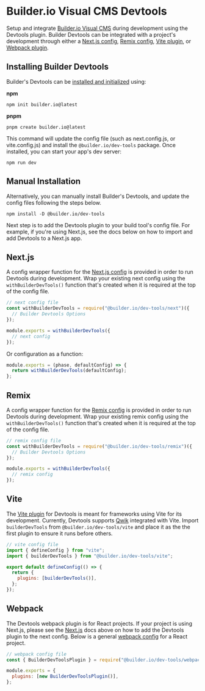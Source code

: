 # Builder.io Visual CMS Devtools

Setup and integrate [Builder.io Visual CMS](https://www.builder.io/) during development using the Devtools plugin. Builder Devtools can be integrated with a project's development through either a [Next.js config](#nextjs), [Remix config](#remix), [Vite plugin](#vite), or [Webpack plugin](#webpack).

## Installing Builder Devtools

Builder's Devtools can be [installed and initialized](https://www.npmjs.com/package/@builder.io/create) using:

**npm**
```
npm init builder.io@latest
```

**pnpm**
```
pnpm create builder.io@latest
```

This command will update the config file (such as next.config.js, or vite.config.js) and install the `@builder.io/dev-tools` package. Once installed, you can start your app's dev server:

```
npm run dev
```

## Manual Installation

Alternatively, you can manually install Builder's Devtools, and update the config files following the steps below.

```
npm install -D @builder.io/dev-tools
```

Next step is to add the Devtools plugin to your build tool's config file. For example, if you're using Next.js, see the docs below on how to import and add Devtools to a Next.js app.

## Next.js

A config wrapper function for the [Next.js config](https://nextjs.org/docs/app/api-reference/next-config-js) is provided in order to run Devtools during development. Wrap your existing next config using the `withBuilderDevTools()` function that's created when it is required at the top of the config file.

```js
// next config file
const withBuilderDevTools = require("@builder.io/dev-tools/next")({
  // Builder Devtools Options
});

module.exports = withBuilderDevTools({
  // next config
});
```

Or configuration as a function:

```js
module.exports = (phase, defaultConfig) => {
  return withBuilderDevTools(defaultConfig);
};
```

## Remix

A config wrapper function for the [Remix config](https://remix.run/docs/en/main/file-conventions/remix-config) is provided in order to run Devtools during development. Wrap your existing remix config using the `withBuilderDevTools()` function that's created when it is required at the top of the config file.

```js
// remix config file
const withBuilderDevTools = require("@builder.io/dev-tools/remix")({
  // Builder Devtools Options
});

module.exports = withBuilderDevTools({
  // remix config
});
```

## Vite

The [Vite plugin](https://vitejs.dev/guide/using-plugins.html) for Devtools is meant for frameworks using Vite for its development. Currently, Devtools supports [Qwik](https://qwik.builder.io/) integrated with Vite. Import `builderDevTools` from `@builder.io/dev-tools/vite` and place it as the the first plugin to ensure it runs before others.

```js
// vite config file
import { defineConfig } from "vite";
import { builderDevTools } from "@builder.io/dev-tools/vite";

export default defineConfig(() => {
  return {
    plugins: [builderDevTools()],
  };
});
```

## Webpack

The Devtools webpack plugin is for React projects. If your project is using Next.js, please see the [Next.js](#nextjs) docs above on how to add the Devtools plugin to the next config. Below is a general [webpack config](https://webpack.js.org/configuration/plugins/) for a React project.

```js
// webpack config file
const { BuilderDevToolsPlugin } = require("@builder.io/dev-tools/webpack");

module.exports = {
  plugins: [new BuilderDevToolsPlugin()],
};
```
